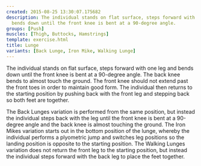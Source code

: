 ```yaml
---
created: 2015-08-25 13:30:07.175682
description: The individual stands on flat surface, steps forward with one leg and
  bends down until the front knee is bent at a 90-degree angle.
groups: [Push]
muscles: [Thigh, Buttocks, Hamstrings]
template: exercise.html
title: Lunge
variants: [Back Lunge, Iron Mike, Walking Lunge]
---
```

The individual stands on flat surface, steps forward with one leg and bends down until the front knee is bent at a 90-degree angle. The back knee bends to almost touch the ground. The front knee should not extend past the front toes in order to maintain good form. The individual then returns to the starting position by pushing back with the front leg and stepping back so both feet are together.

The Back Lunges variation is performed from the same position, but instead the individual steps back with the leg until the front knee is bent at a 90-degree angle and the back knee is almost touching the ground. The Iron Mikes variation starts out in the bottom position of the lunge, whereby the individual performs a plyometric jump and switches leg positions so the landing position is opposite to the starting position. The Walking Lunges variation does not return the front leg to the starting position, but instead the individual steps forward with the back leg to place the feet together.